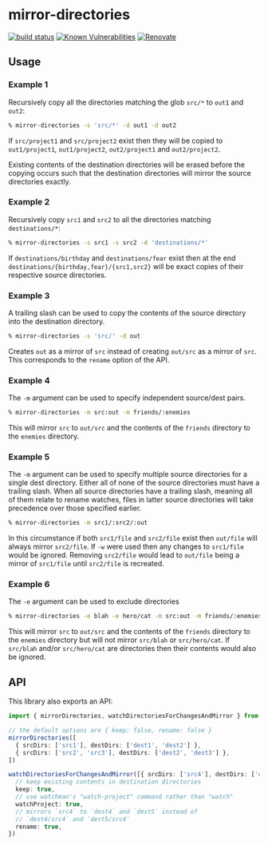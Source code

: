 # mirror-directories

[![build status](https://circleci.com/gh/insidewhy/mirror-directories.png?style=shield)](https://circleci.com/gh/insidewhy/mirror-directories)
[![Known Vulnerabilities](https://snyk.io/test/github/insidewhy/mirror-directories/badge.svg)](https://snyk.io/test/github/insidewhy/mirror-directories)
[![Renovate](https://img.shields.io/badge/renovate-enabled-brightgreen.svg)](https://renovatebot.com)

## Usage

### Example 1

Recursively copy all the directories matching the glob `src/*` to `out1` and `out2`:

```bash
% mirror-directories -s 'src/*' -d out1 -d out2
```

If `src/project1` and `src/project2` exist then they will be copied to `out1/project1`, `out1/project2`, `out2/project1` and `out2/project2`.

Existing contents of the destination directories will be erased before the copying occurs such that the destination directories will mirror the source directories exactly.

### Example 2

Recursively copy `src1` and `src2` to all the directories matching `destinations/*`:

```bash
% mirror-directories -s src1 -s src2 -d 'destinations/*'
```

If `destinations/birthday` and `destinations/fear` exist then at the end `destinations/{birthday,fear}/{src1,src2}` will be exact copies of their respective source directories.

### Example 3

A trailing slash can be used to copy the contents of the source directory into the destination directory.

```bash
% mirror-directories -s 'src/' -d out
```

Creates `out` as a mirror of `src` instead of creating `out/src` as a mirror of `src`. This corresponds to the `rename` option of the API.

### Example 4

The `-m` argument can be used to specify independent source/dest pairs.

```bash
% mirror-directories -m src:out -m friends/:enemies
```

This will mirror `src` to `out/src` and the contents of the `friends` directory to the `enemies` directory.

### Example 5

The `-m` argument can be used to specify multiple source directories for a single dest directory. Either all of none of the source directories must have a trailing slash. When all source directories have a trailing slash, meaning all of them relate to rename watches, files in latter source directories will take precedence over those specified earlier.

```bash
% mirror-directories -m src1/:src2/:out
```

In this circumstance if both `src1/file` and `src2/file` exist then `out/file` will always mirror `src2/file`. If `-w` were used then any changes to `src1/file` would be ignored. Removing `src2/file` would lead to `out/file` being a mirror of `src1/file` until `src2/file` is recreated.

### Example 6

The `-e` argument can be used to exclude directories

```bash
% mirror-directories -e blah -e hero/cat -m src:out -m friends/:enemies
```

This will mirror `src` to `out/src` and the contents of the `friends` directory to the `enemies` directory but will not mirror `src/blah` or `src/hero/cat`. If `src/blah` and/or `src/hero/cat` are directories then their contents would also be ignored.

## API

This library also exports an API:

```typescript
import { mirrorDirectories, watchDirectoriesForChangesAndMirror } from 'mirror-directories'

// the default options are { keep: false, rename: false }
mirrorDirectories([
  { srcDirs: ['src1'], destDirs: ['dest1', 'dest2'] },
  { srcDirs: ['src2', 'src3'], destDirs: ['dest2', 'dest3'] },
])

watchDirectoriesForChangesAndMirror([{ srcDirs: ['src4'], destDirs: ['dest4', 'dest5'] }], {
  // keep existing contents in destination directories
  keep: true,
  // use watchman's "watch-project" command rather than "watch"
  watchProject: true,
  // mirrors `src4` to `dest4` and `dest5` instead of
  // `dest4/src4` and `dest5/src4`
  rename: true,
})
```
